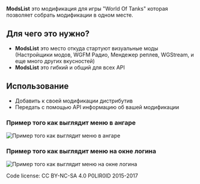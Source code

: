 ﻿
**ModsList** это модификация для игры "World Of Tanks" которая позволяет собрать модификации в одном месте.

## Для чего это нужно?
* **ModsList** это место откуда стартуют визуальные моды (Настройщики модов, WGFM Радио, Мендежер реплев, WGStream, и еще много других вкусностей)
* **ModsList** это гибкий и общий для всех API

## Использование
* Добавить к своей модификации дистрибутив
* Передать с помощью API информацию об вашей модификации


### Пример того как выглядит меню в ангаре
![Пример того как выглядит меню в ангаре](http://poliroid.ru/dev/modsListApi_lobby.jpg)


### Пример того как выглядит меню на окне логина
![Пример того как выглядит меню на окне логина](http://poliroid.ru/dev/modsListApi_login.jpg)



Code license: CC BY-NC-SA 4.0
P0LIR0ID 2015-2017
